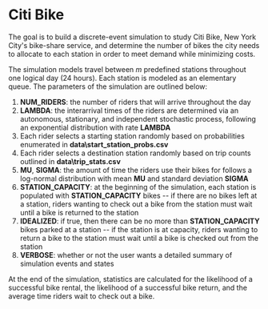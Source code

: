 # Citi Bike
The goal is to build a discrete-event simulation to study Citi Bike, New York City's bike-share service, and determine the number of bikes the city needs to allocate to each station in order to meet demand while minimizing costs.

The simulation models travel between $m$ predefined stations throughout one logical day (24 hours). Each station is modeled as an elementary queue.
The parameters of the simulation are outlined below:
1. **NUM_RIDERS**: the number of riders that will arrive throughout the day
2. **LAMBDA**: the interarrival times of the riders are determined via an autonomous, stationary, and independent stochastic process, following an exponential distribution with rate **LAMBDA**
3. Each rider selects a starting station randomly based on probabilities enumerated in **data\start_station_probs.csv**
4. Each rider selects a destination station randomly based on trip counts outlined in **data\trip_stats.csv**
5. **MU**, **SIGMA**: the amount of time the riders use their bikes for follows a log-normal distribution with mean **MU** and standard deviation **SIGMA**
6. **STATION_CAPACITY**: at the beginning of the simulation, each station is populated with **STATION_CAPACITY** bikes -- if there are no bikes left at a station, riders wanting to check out a bike from the station must wait until a bike is returned to the station
7. **IDEALIZED**: if true, then there can be no more than **STATION_CAPACITY** bikes parked at a station -- if the station is at capacity, riders wanting to return a bike to the station must wait until a bike is checked out from the station
8. **VERBOSE**: whether or not the user wants a detailed summary of simulation events and states

At the end of the simulation, statistics are calculated for the likelihood of a successful bike rental, the likelihood of a successful bike return, and the average time riders wait to check out a bike.